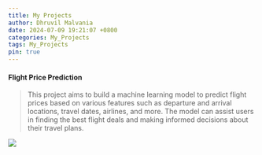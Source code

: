```yaml
---
title: My Projects 
author: Dhruvil Malvania
date: 2024-07-09 19:21:07 +0800
categories: My_Projects
tags: My_Projects
pin: true
---
```


#### Flight Price Prediction

> This project aims to build a machine learning model to predict flight prices based on various features such as departure and arrival locations, travel dates, airlines, and more. The model can assist users in finding the best flight deals and making informed decisions about their travel plans.

<img src="https://raw.githubusercontent.com/Dhruvilllll/Flight-Price-Prediction/main/graph1.png">

